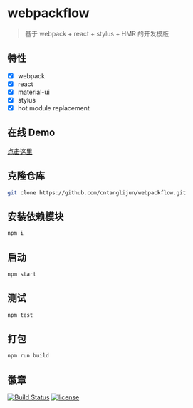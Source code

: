# webpackflow

> 基于 webpack + react + stylus + HMR 的开发模版

## 特性

- [x] webpack
- [x] react
- [x] material-ui
- [x] stylus
- [x] hot module replacement

## 在线 Demo

[点击这里](https://cntanglijun.github.io/webpackflow/)

## 克隆仓库

```bash
git clone https://github.com/cntanglijun/webpackflow.git
```

## 安装依赖模块 

```bash
npm i
```

## 启动

```bash
npm start
```

## 测试

```bash
npm test
```

## 打包

```bash
npm run build
```

## 徽章

[![Build Status](https://travis-ci.org/cntanglijun/webpackflow.svg?branch=master)](https://travis-ci.org/cntanglijun/webpackflow)
[![license](https://img.shields.io/github/license/cntanglijun/webpackflow.svg)](https://github.com/cntanglijun/webpackflow/blob/master/LICENSE)
